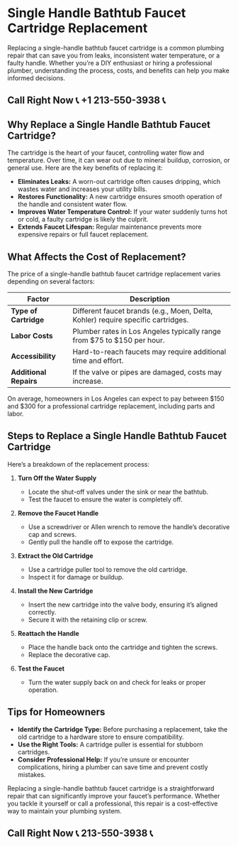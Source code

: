 # Single Handle Bathtub Faucet Cartridge Replacement  

Replacing a single-handle bathtub faucet cartridge is a common plumbing repair that can save you from leaks, inconsistent water temperature, or a faulty handle. Whether you’re a DIY enthusiast or hiring a professional plumber, understanding the process, costs, and benefits can help you make informed decisions.  

## Call Right Now 📞 +1 213-550-3938 📞

## Why Replace a Single Handle Bathtub Faucet Cartridge?  

The cartridge is the heart of your faucet, controlling water flow and temperature. Over time, it can wear out due to mineral buildup, corrosion, or general use. Here are the key benefits of replacing it:  

- **Eliminates Leaks:** A worn-out cartridge often causes dripping, which wastes water and increases your utility bills.  
- **Restores Functionality:** A new cartridge ensures smooth operation of the handle and consistent water flow.  
- **Improves Water Temperature Control:** If your water suddenly turns hot or cold, a faulty cartridge is likely the culprit.  
- **Extends Faucet Lifespan:** Regular maintenance prevents more expensive repairs or full faucet replacement.  

## What Affects the Cost of Replacement?  

The price of a single-handle bathtub faucet cartridge replacement varies depending on several factors:  

| **Factor**                | **Description**                                                                 |  
|---------------------------|---------------------------------------------------------------------------------|  
| **Type of Cartridge**      | Different faucet brands (e.g., Moen, Delta, Kohler) require specific cartridges.|  
| **Labor Costs**            | Plumber rates in Los Angeles typically range from $75 to $150 per hour.         |  
| **Accessibility**          | Hard-to-reach faucets may require additional time and effort.                   |  
| **Additional Repairs**     | If the valve or pipes are damaged, costs may increase.                           |  

On average, homeowners in Los Angeles can expect to pay between $150 and $300 for a professional cartridge replacement, including parts and labor.  

## Steps to Replace a Single Handle Bathtub Faucet Cartridge  

Here’s a breakdown of the replacement process:  

1. **Turn Off the Water Supply**  
   - Locate the shut-off valves under the sink or near the bathtub.  
   - Test the faucet to ensure the water is completely off.  

2. **Remove the Faucet Handle**  
   - Use a screwdriver or Allen wrench to remove the handle’s decorative cap and screws.  
   - Gently pull the handle off to expose the cartridge.  

3. **Extract the Old Cartridge**  
   - Use a cartridge puller tool to remove the old cartridge.  
   - Inspect it for damage or buildup.  

4. **Install the New Cartridge**  
   - Insert the new cartridge into the valve body, ensuring it’s aligned correctly.  
   - Secure it with the retaining clip or screw.  

5. **Reattach the Handle**  
   - Place the handle back onto the cartridge and tighten the screws.  
   - Replace the decorative cap.  

6. **Test the Faucet**  
   - Turn the water supply back on and check for leaks or proper operation.  

## Tips for Homeowners  

- **Identify the Cartridge Type:** Before purchasing a replacement, take the old cartridge to a hardware store to ensure compatibility.  
- **Use the Right Tools:** A cartridge puller is essential for stubborn cartridges.  
- **Consider Professional Help:** If you’re unsure or encounter complications, hiring a plumber can save time and prevent costly mistakes.  

Replacing a single-handle bathtub faucet cartridge is a straightforward repair that can significantly improve your faucet’s performance. Whether you tackle it yourself or call a professional, this repair is a cost-effective way to maintain your plumbing system.
## Call Right Now 📞 213-550-3938 📞